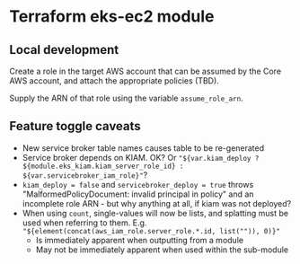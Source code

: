 # Terraform eks-ec2 module

## Local development

Create a role in the target AWS account that can be assumed by the Core AWS account, and attach the appropriate policies (TBD).

Supply the ARN of that role using the variable `assume_role_arn`.

## Feature toggle caveats

* New service broker table names causes table to be re-generated
* Service broker depends on KIAM. OK? Or `"${var.kiam_deploy ? ${module.eks_kiam.kiam_server_role_id} : ${var.servicebroker_iam_role}"`?
* `kiam_deploy = false` and `servicebroker_deploy = true` throws "MalformedPolicyDocument: invalid principal in policy" and an incomplete role ARN - but why anything at all, if kiam was not deployed?
* When using `count`, single-values will now be lists, and splatting must be used when referring to them. E.g. `"${element(concat(aws_iam_role.server_role.*.id, list("")), 0)}"`
  * Is immediately apparent when outputting from a module
  * May not be immediately apparent when used within the sub-module